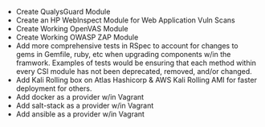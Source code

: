 - Create QualysGuard Module
- Create an HP WebInspect Module for Web Application Vuln Scans
- Create Working OpenVAS Module
- Create Working OWASP ZAP Module
- Add more comprehensive tests in RSpec to account for changes to gems in Gemfile, ruby, etc when upgrading components w/in the framwork.  Examples of tests would be ensuring that each method within every CSI module has not been deprecated, removed, and/or changed.
- Add Kali Rolling box on Atlas Hashicorp & AWS Kali Rolling AMI for faster deployment for others.
- Add docker as a provider w/in Vagrant
- Add salt-stack as a provider w/in Vagrant
- Add ansible as a provider w/in Vagrant
